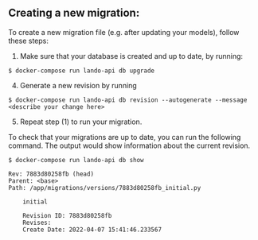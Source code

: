 Creating a new migration:
-------------------------

To create a new migration file (e.g. after updating your models), follow these steps:
1. Make sure that your database is created and up to date, by running: 

```
$ docker-compose run lando-api db upgrade
```

4. Generate a new revision by running 

```
$ docker-compose run lando-api db revision --autogenerate --message <describe your change here>
```

5. Repeat step (1) to run your migration.

To check that your migrations are up to date, you can run the following command. The output would show information about the current revision.

```
$ docker-compose run lando-api db show

Rev: 7883d80258fb (head)
Parent: <base>
Path: /app/migrations/versions/7883d80258fb_initial.py

    initial

    Revision ID: 7883d80258fb
    Revises:
    Create Date: 2022-04-07 15:41:46.233567
```
